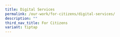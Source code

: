 ```yaml
---
title: Digital Services
permalink: /our-work/for-citizens/digital-services/
description: ""
third_nav_title: For Citizens
variant: tiptap
---
```

